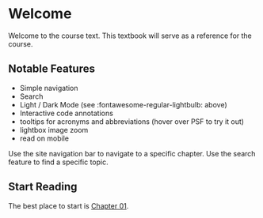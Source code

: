 # Welcome
Welcome to the course text. This textbook will serve as a reference
for the course.

## Notable Features

* Simple navigation
* Search
* Light / Dark Mode (see :fontawesome-regular-lightbulb: above)
* Interactive code annotations
* tooltips for acronyms and abbreviations (hover over PSF to try it out)
* lightbox image zoom
* read on mobile

Use the site navigation bar to navigate to a specific chapter. Use the
search feature to find a specific topic.

## Start Reading
The best place to start is [Chapter 01](01-why-python.md).
